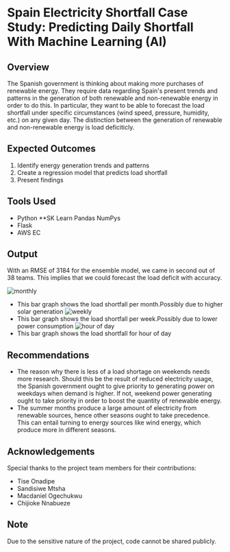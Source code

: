 # Spain Electricity Shortfall Case Study: Predicting Daily Shortfall With Machine Learning (AI)

## Overview
The Spanish government is thinking about making more purchases of renewable energy. They require data regarding Spain's present trends and patterns in the generation of both renewable and non-renewable energy in order to do this. In particular, they want to be able to forecast the load shortfall under specific circumstances (wind speed, pressure, humidity, etc.) on any given day. The distinction between the generation of renewable and non-renewable energy is load deficiticly.

## Expected Outcomes
1. Identify energy generation trends and patterns
2. Create a regression model that predicts load shortfall
3. Present findings

## Tools Used
- Python
  **SK Learn
  Pandas
  NumPys
- Flask
- AWS EC

## Output
With an RMSE of 3184 for the ensemble model, we came in second out of 38 teams. This implies that we could forecast the load deficit with accuracy.

![monthly](https://github.com/Toka008/Spain-Electricity-Shortfall/assets/63381061/98494122-f440-4c12-968d-10172b127035)
- This bar graph shows the load shortfall per month.Possibly due to higher solar generation
![weekly](https://github.com/Toka008/Spain-Electricity-Shortfall/assets/63381061/77ddf74f-8a11-46e7-806c-4a53f916715a)
- This bar graph shows the load shortfall per week.Possibly due to lower power consumption
![hour of day](https://github.com/Toka008/Spain-Electricity-Shortfall/assets/63381061/c7abbcdb-34d0-44f1-82c1-a3886bb09c45)
- This bar graph shows the load shortfall for hour of day

## Recommendations

- The reason why there is less of a load shortage on weekends needs more research.
  Should this be the result of reduced electricity usage, the Spanish government ought to give priority to generating power on weekdays when demand is higher.
  If not, weekend power generating ought to take priority in order to boost the quantity of renewable energy.
- The summer months produce a large amount of electricity from renewable sources, hence other seasons ought to take precedence. This can entail turning to energy sources like wind energy, which produce more in different seasons.

## Acknowledgements
Special thanks to the project team members for their contributions:

- Tise Onadipe
- Sandisiwe Mtsha
- Macdaniel Ogechukwu
- Chijioke Nnabueze

## Note
Due to the sensitive nature of the project, code cannot be shared publicly.



